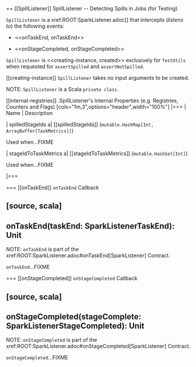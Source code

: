 == [[SpillListener]] SpillListener -- Detecting Spills in Jobs (for Testing)

`SpillListener` is a xref:ROOT:SparkListener.adoc[] that intercepts (_listens to_) the following events:

* <<onTaskEnd, onTaskEnd>>

* <<onStageCompleted, onStageCompleted>>

`SpillListener` is <<creating-instance, created>> exclusively for `TestUtils` when requested for `assertSpilled` and `assertNotSpilled`.

[[creating-instance]]
`SpillListener` takes no input arguments to be created.

NOTE: `SpillListener` is a Scala `private class`.

[[internal-registries]]
.SpillListener's Internal Properties (e.g. Registries, Counters and Flags)
[cols="1m,3",options="header",width="100%"]
|===
| Name
| Description

| spilledStageIds
a| [[spilledStageIds]] (`mutable.HashMap[Int, ArrayBuffer[TaskMetrics]]`)

Used when...FIXME

| stageIdToTaskMetrics
a| [[stageIdToTaskMetrics]] (`mutable.HashSet[Int]`)

Used when...FIXME

|===

=== [[onTaskEnd]] `onTaskEnd` Callback

[source, scala]
----
onTaskEnd(taskEnd: SparkListenerTaskEnd): Unit
----

NOTE: `onTaskEnd` is part of the xref:ROOT:SparkListener.adoc#onTaskEnd[SparkListener] Contract.

`onTaskEnd`...FIXME

=== [[onStageCompleted]] `onStageCompleted` Callback

[source, scala]
----
onStageCompleted(stageComplete: SparkListenerStageCompleted): Unit
----

NOTE: `onStageCompleted` is part of the xref:ROOT:SparkListener.adoc#onStageCompleted[SparkListener] Contract.

`onStageCompleted`...FIXME
